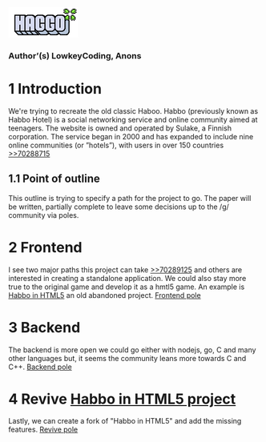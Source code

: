 ![Haggo](https://raw.githubusercontent.com/LowkeyCoding/-hbo-/master/logo.png)
### Author’(s) LowkeyCoding, Anons  

# 1 Introduction
We're trying to recreate the old classic Haboo. Habbo (previously known as Habbo Hotel) is a social networking service and online community aimed at teenagers. The website is owned and operated by Sulake, a Finnish corporation. The service began in 2000 and has expanded to include nine online communities (or ”hotels”), with users in over 150 countries [>>70288715](https://boards.4channel.org/g/thread/70288715)  

## 1.1 Point of outline
This outline is trying to specify a path for the project to go. The paper will be written, partially complete to leave some decisions up to the /g/ community via poles.    

# 2 Frontend
I see two major paths this project can take [>>70289125](https://boards.4channel.org/g/thread/70288715#p70289125) and others are interested in creating a standalone application. We could also stay more true to the original game and develop it as a hmtl5 game. An example is [Habbo in HTML5](https://github.com/TheNamesRay/Habboin-HTML5) an old abandoned project. [Frontend pole](https://www.strawpoll.me/17681082) 

# 3 Backend
The backend is more open we could go either with nodejs, go, C and many other languages but, it seems the community leans more towards C and C++. [Backend pole](https://www.strawpoll.me/17681079) 

# 4 Revive [Habbo in HTML5 project](https://github.com/TheNamesRay/Habboin-HTML5)
Lastly, we can create a fork of "Habbo in HTML5" and add the missing features. [Revive pole](https://www.strawpoll.me/17682346)

